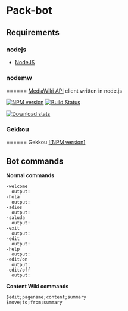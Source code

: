 # Pack-bot
## Requirements
### nodejs
- [NodeJS](https://nodejs.org/en/download/ "Latest version recommended.")

### nodemw
======
[MediaWiki API](http://www.mediawiki.org/wiki/API:Main_page) client written in node.js

[![NPM version](https://badge.fury.io/js/nodemw.png)](http://badge.fury.io/js/nodemw)
[![Build Status](https://api.travis-ci.org/macbre/nodemw.svg?branch=devel)](http://travis-ci.org/macbre/nodemw)

[![Download stats](https://nodei.co/npm/nodemw.png?downloads=true&downloadRank=true)](https://nodei.co/npm/nodemw/)

### Gekkou
======
Gekkou [![NPM version]](https://npmjs.com/package/gekkou)

## Bot commands
**Normal commands**
```
-welcome
  output:
-hola
  output:
-adios
  output:
-saluda
  output:
-exit
  output:
-edit
  output:
-help
  output:
-edit/on
  output:
-edit/off
  output:
```

**Content Wiki commands**
```
$edit;pagename;content;summary
$move;to;from;summary
```
